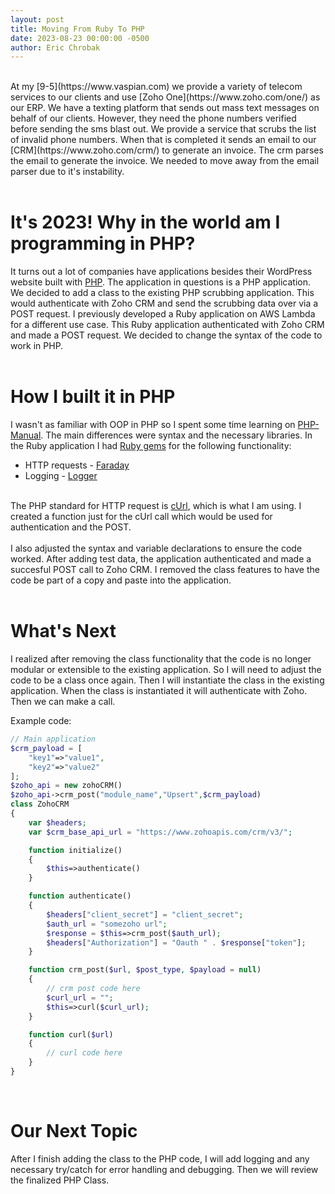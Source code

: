 ```yaml
---
layout: post
title: Moving From Ruby To PHP
date: 2023-08-23 00:00:00 -0500
author: Eric Chrobak
---
```

<br>
At my [9-5](https://www.vaspian.com) we provide a variety of telecom services to our clients and use [Zoho One](https://www.zoho.com/one/) as our ERP. We have a texting platform that sends out mass text messages on behalf of our clients. However, they need the phone numbers verified before sending the sms blast out. We provide a service that scrubs the list of invalid phone numbers. When that is completed it sends an email to our [CRM](https://www.zoho.com/crm/) to generate an invoice. The crm parses the email to generate the invoice. We needed to move away from the email parser due to it's instability.<br><br>

# **It's 2023! Why in the world am I programming in PHP?**
It turns out a lot of companies have applications besides their WordPress website built with [PHP](https://www.php.net/). The application in questions is a PHP application. We decided to add a class to the existing PHP scrubbing application. This would authenticate with Zoho CRM and send the scrubbing data over via a POST request. I previously developed a Ruby application on AWS Lambda for a different use case. This Ruby application authenticated with Zoho CRM and made a POST request. We decided to change the syntax of the code to work in PHP. <br><br>

# **How I built it in PHP**

I wasn't as familiar with OOP in PHP so I spent some time learning on [PHP-Manual](https://www.php.net/manual/en/index.php). The main differences were syntax and the necessary libraries. In the Ruby application I had [Ruby gems](https://rubygems.org/) for the following functionality:
- HTTP requests - [Faraday](https://lostisland.github.io/faraday/#/)
- Logging - [Logger](https://ruby-doc.org/stdlib-2.4.0/libdoc/logger/rdoc/Logger.html)
<br><br>

The PHP standard for HTTP request is [cUrl](https://www.php.net/manual/en/book.curl.php), which is what I am using. I created a function just for the cUrl call which would be used for authentication and the POST.
<br><br>
I also adjusted the syntax and variable declarations to ensure the code worked. After adding test data, the application authenticated and made a succesful POST call to Zoho CRM. I removed the class features to have the code be part of a copy and paste into the application. 
<br><br>

# **What's Next**

I realized after removing the class functionality that the code is no longer modular or extensible to the existing application. So I will need to adjust the code to be a class once again. Then I will instantiate the class in the existing application. When the class is instantiated it will authenticate with Zoho. Then we can make a call.

Example code:
```php
// Main application
$crm_payload = [
    "key1"=>"value1",
    "key2"=>"value2"
];
$zoho_api = new zohoCRM()
$zoho_api->crm_post("module_name","Upsert",$crm_payload)
class ZohoCRM
{
    var $headers;
    var $crm_base_api_url = "https://www.zohoapis.com/crm/v3/";

    function initialize()
    {
        $this=>authenticate()
    }

    function authenticate()
    {
        $headers["client_secret"] = "client_secret";
        $auth_url = "somezoho url";
        $response = $this=>crm_post($auth_url);
        $headers["Authorization"] = "Oauth " . $response["token"];
    }

    function crm_post($url, $post_type, $payload = null)
    {
        // crm post code here
        $curl_url = "";
        $this=>curl($curl_url);
    }

    function curl($url)
    {
        // curl code here
    }
}
```
<br>

# **Our Next Topic**
After I finish adding the class to the PHP code, I will add logging and any necessary try/catch for error handling and debugging. Then we will review the finalized PHP Class.